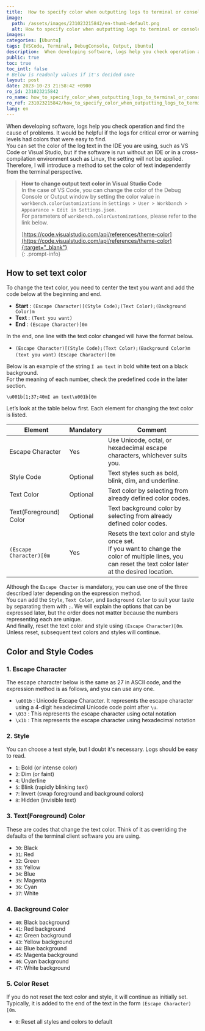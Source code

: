 ```yaml
---
title:  How to specify color when outputting logs to terminal or console
image:
  path: /assets/images/231023215842/en-thumb-default.png
  alt: How to specify color when outputting logs to terminal or console
images: 
categories: [Ubuntu]
tags: [VSCode, Terminal, DebugConsole, Output, Ubuntu]
description:  When developing software, logs help you check operation and find the cause of problems. It would be helpful if the logs for critical error or warning levels had colors that were easy to find. You can set the color of the log text in the IDE you are using, such as VS Code or Visual Studio, but if the software is run without an IDE or in a cross-compilation environment such as Linux, the setting will not be applied. Therefore, I will introduce a method to set the color of text independently from the terminal perspective.
public: true
toc: true
toc_intl: false
# Below is readonly values if it's decided once
layout: post
date: 2023-10-23 21:58:42 +0900
ro_id: 231023215842
ro_name: how_to_specify_color_when_outputting_logs_to_terminal_or_console
ro_ref: 231023215842/how_to_specify_color_when_outputting_logs_to_terminal_or_console
lang: en
---
```

When developing software, logs help you check operation and find the cause of problems. It would be helpful if the logs for critical error or warning levels had colors that were easy to find.  
You can set the color of the log text in the IDE you are using, such as VS Code or Visual Studio, but if the software is run without an IDE or in a cross-compilation environment such as Linux, the setting will not be applied. Therefore, I will introduce a method to set the color of text independently from the terminal perspective.  
> **How to change output text color in Visual Studio Code**  
> In the case of VS Code, you can change the color of the Debug Console or Output window by setting the color value in `workbench.colorCustomizations` in `Settings > User > Workbanch > Appearance > Edit in Settings.json`.  
> For parameters of `workbench.colorCustomizations`, please refer to the link below.  
>   
> [https://code.visualstudio.com/api/references/theme-color](https://code.visualstudio.com/api/references/theme-color){:target="_blank"}    
{: .prompt-info}
## How to set text color
To change the text color, you need to center the text you want and add the code below at the beginning and end.  
- **Start** : `(Escape Character)[(Style Code);(Text Color);(Background Color)m`
- **Text** : `(Text you want)`
- **End** : `(Escape Character)[0m`

In the end, one line with the text color changed will have the format below.  
- `(Escape Character)[(Style Code);(Text Color);(Background Color)m`  `(text you want)`  `(Escape Character)[0m`

Below is an example of the string `I am text` in bold white text on a black background.  
For the meaning of each number, check the predefined code in the later section.  

```
\u001b[1;37;40mI am text\u001b[0m
```
Let’s look at the table below first. Each element for changing the text color is listed.  

| Element                | Mandatory | Comment                                                                                                                                                     |
| ---------------------- | --------- | ----------------------------------------------------------------------------------------------------------------------------------------------------------- |
| Escape Character       | Yes       | Use Unicode, octal, or hexadecimal escape characters, whichever suits you.                                                                                  |
| Style Code             | Optional  | Text styles such as bold, blink, dim, and underline.                                                                                                        |
| Text Color             | Optional  | Text color by selecting from already defined color codes.                                                                                                   |
| Text(Foreground) Color | Optional  | Text background color by selecting from already defined color codes.                                                                                        |
| `(Escape Character)[0m`  | Yes       | Resets the text color and style once set.<br>If you want to change the color of multiple lines, you can reset the text color later at the desired location. |

Although the `Escape Chacter` is mandatory, you can use one of the three described later depending on the expression method.  
You can add the `Style`, `Text Color`, and `Background Color` to suit your taste by separating them with `;`. We will explain the options that can be expressed later, but the order does not matter because the numbers representing each are unique.  
And finally, reset the text color and style using `(Escape Character)[0m`. Unless reset, subsequent text colors and styles will continue.  
## Color and Style Codes
### 1. Escape Character
The escape character below is the same as 27 in ASCII code, and the expression method is as follows, and you can use any one.  
- `\u001b` : Unicode Escape Character. It represents the escape character using a 4-digit hexadecimal Unicode code point after `\u`.
- `\033` :  This represents the escape character using octal notation
- `\x1b` : This represents the escape character using hexadecimal notation

### 2. Style
You can choose a text style, but I doubt it's necessary. Logs should be easy to read.  
- `1`: Bold (or intense color)
- `2`: Dim (or faint)
- `4`: Underline
- `5`: Blink (rapidly blinking text)
- `7`: Invert (swap foreground and background colors)
- `8`: Hidden (invisible text)

### 3.  Text(Foreground) Color
These are codes that change the text color. Think of it as overriding the defaults of the terminal client software you are using.  
- `30`: Black
- `31`: Red
- `32`: Green
- `33`: Yellow
- `34`: Blue
- `35`: Magenta
- `36`: Cyan
- `37`: White

### 4. Background Color
- `40`: Black background
- `41`: Red background
- `42`: Green background
- `43`: Yellow background
- `44`: Blue background
- `45`: Magenta background
- `46`: Cyan background
- `47`: White background

###  5. Color Reset
If you do not reset the text color and style, it will continue as initially set.  
Typically, it is added to the end of the text in the form `(Escape Character)[0m`.  
- `0`: Reset all styles and colors to default
